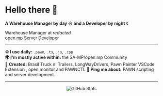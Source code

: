 # Hello there 👋

**A Warehouse Manager by day ☼ and a Developer by night ☾**

Warehouse Manager at *redacted*  
open.mp Server Developer

---

**⚙️ I use daily:** `.pawn`, `.ts`, `.js`, `.cpp`  
**🌍 I'm mostly active within:** the SA-MP/open.mp Community  
**🚛 Created:** Brasil Truck n' Trailers, LongWayDrivers, Pawn Painter VSCode Extension , open.monitor and PAWNCTL
**💬 Ping me about:** PAWN scripting and server development.

---

<div align="center">
  <img src="https://github-readme-stats.vercel.app/api?username=itsneufox&show_icons=true&theme=dark&hide_border=true&count_private=true" alt="GitHub Stats" />
</div>
